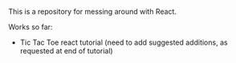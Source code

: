 This is a repository for messing around with React.

Works so far:
- Tic Tac Toe react tutorial (need to add suggested additions, as requested at end of tutorial)